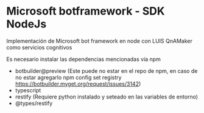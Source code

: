 # Microsoft botframework - SDK NodeJs
Implementación de Microsoft bot framework en node con LUIS QnAMaker como servicios cognitivos 

Es necesario instalar las dependencias mencionadas vía npm
- botbuilder@preview (Este puede no estar en el repo de npm, en caso de no estar agregarlo npm config set registry 
  https://botbuilder.myget.org/request/issues/3142)
- typescript
- restify (Requiere python instalado y seteado en las variables de entorno)
- @types/restify
